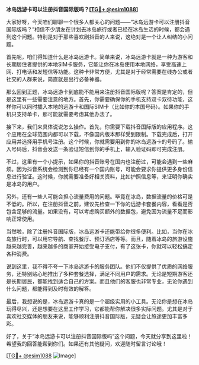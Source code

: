 **冰岛远游卡可以注册抖音国际版吗？[[TG💪+ @esim1088](https://t.me/s/esim1088)]**

大家好呀，今天咱们聊聊一个很多人都关心的问题——“冰岛远游卡可以注册抖音国际版吗？”相信不少朋友在计划去冰岛旅行或者已经在冰岛生活的时候，都会遇到这个问题。特别是对于那些喜欢刷抖音的人来说，这绝对是一个让人纠结的小问题。

首先呢，咱们得知道什么是冰岛远游卡。简单来说，冰岛远游卡就是一种为游客和长期居住者提供的本地SIM卡服务，它能让你在冰岛使用本地网络，享受高速上网、打电话和发短信等功能。这种卡非常方便，尤其是对于经常需要在线办公或者社交的人群来说，简直就是出行必备神器。

那么回到正题，冰岛远游卡到底能不能用来注册抖音国际版呢？答案是肯定的，但是这里有一些需要注意的地方。首先，你需要确保你的手机支持双卡双待功能，这样你可以同时插入本地的远游卡和国际SIM卡（比如你的本国号码）。如果你的手机只支持单卡，那可能就需要考虑其他办法了。

接下来，我们来具体说说怎么操作。首先，你需要下载抖音国际版的应用程序。这个应用在全球范围内都可以下载，不像国内版本那样受到限制。下载完成后，打开应用并选择用手机号注册。这个时候，你就需要用到你的冰岛远游卡的号码了。输入号码后，抖音会发送一条验证短信到你的手机上，输入验证码即可完成注册。

不过，这里有一个小提示，如果你的抖音账号在国内也注册过，可能会遇到一些麻烦。因为抖音系统会检测到你已经有一个国内账号，可能会要求你提供更多身份信息进行验证。这时候，你就需要准备好相关资料，比如护照信息等，来证明你确实是冰岛的用户。

另外，还有一些人可能会担心流量费用的问题。毕竟在冰岛，数据流量的价格可是不低的。所以，在注册抖音之前，建议先检查一下你的远游卡套餐内容，看看是否包含足够的流量。如果没有，可以考虑购买额外的数据包，避免因为流量不足而影响正常使用。

当然啦，除了注册抖音国际版，冰岛远游卡还能带给你很多便利。比如，当你在冰岛旅行时，可以用它导航、查找餐厅、预订酒店等等。而且，随着冰岛的旅游设施越来越完善，越来越多的商家开始接受电子支付，有了这张卡，你就可以轻松搞定各种消费。

说到这里，我不得不夸一下冰岛远游卡的服务团队。他们不仅提供了优质的网络服务，还特别贴心地推出了多种套餐选择，满足不同用户的需求。无论是短期游客还是长期居民，都能找到适合自己的方案。而且他们的客服也非常专业，无论你遇到什么问题，都能得到及时有效的解答。

最后，我想说的是，冰岛远游卡真的是一个超级实用的小工具。无论你是想在冰岛玩得尽兴，还是想要在这里工作学习，它都能帮你解决很多实际问题。尤其是对于喜欢社交媒体的朋友来说，能够顺利注册抖音国际版，无疑会让旅途更加丰富多彩。

好了，关于“冰岛远游卡可以注册抖音国际版吗”这个问题，今天就分享到这里啦！希望我的回答能帮到你们。如果还有其他疑问，欢迎随时留言讨论哦！

[[TG💪+ @esim1088](https://t.me/s/esim1088) ![Image](https://i.postimg.cc/4NQfJmqS/Snipaste-2025-05-13-00-14-12.png)]